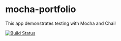 # mocha-portfolio
This app demonstrates testing with Mocha and Chai!


[![Build Status](https://travis-ci.org/luketlancaster/mocha-portfolio.svg?branch=master)](https://travis-ci.org/luketlancaster/mocha-portfolio)
